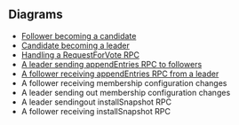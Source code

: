 
## Diagrams
- [Follower becoming a candidate](follower_becomes_candidate.png)
- [Candidate becoming a leader](candidate_becoming_leader.png)
- [Handling a RequestForVote RPC](./handling_request_vote_rpc.png)
- [A leader sending appendEntries RPC to followers](./append_entries_rpc_leader.jpeg)
- [A follower receiving appendEntries RPC from a leader](./append_entries_rpc_follower.jpeg)
- A follower receiving membership configuration changes
- A leader sending out membership configuration changes
- A leader sendingout installSnapshot RPC
- A follower receiving installSnapshot RPC
